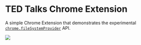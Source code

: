 # TED Talks Chrome Extension

A simple Chrome Extension that demonstrates the experimental [`chrome.fileSystemProvider`](https://developer.chrome.com/extensions/fileSystemProvider) API.

<img src="https://raw.githubusercontent.com/beaufortfrancois/ted-talks-chrome-extension/master/screenshot.png">
